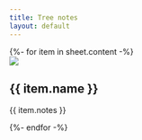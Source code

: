 ```yaml
---
title: Tree notes
layout: default
---
```





<div class="listing">
{%- for item in sheet.content -%}
<section>
  <img src='{{ item.url }}' />
  <h2>{{ item.name }} </h2>
  <p>{{ item.notes }} </p>
</section>
{%- endfor -%}
</div>



